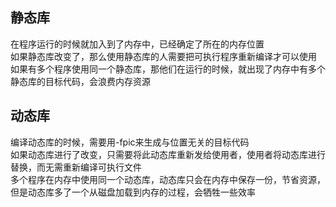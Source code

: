 ## 静态库
在程序运行的时候就加入到了内存中，已经确定了所在的内存位置  
如果静态库改变了，那么使用静态库的人需要把可执行程序重新编译才可以使用  
如果有多个程序使用同一个静态库，那他们在运行的时候，就出现了内存中有多个静态库的目标代码，会浪费内存资源  

## 动态库
编译动态库的时候，需要用-fpic来生成与位置无关的目标代码  
如果动态库进行了改变，只需要将此动态库重新发给使用者，使用者将动态库进行替换，而无需重新编译可执行文件  
多个程序在内存中使用同一个动态库，动态库只会在内存中保存一份，节省资源，但是动态库多了一个从磁盘加载到内存的过程，会牺牲一些效率    
